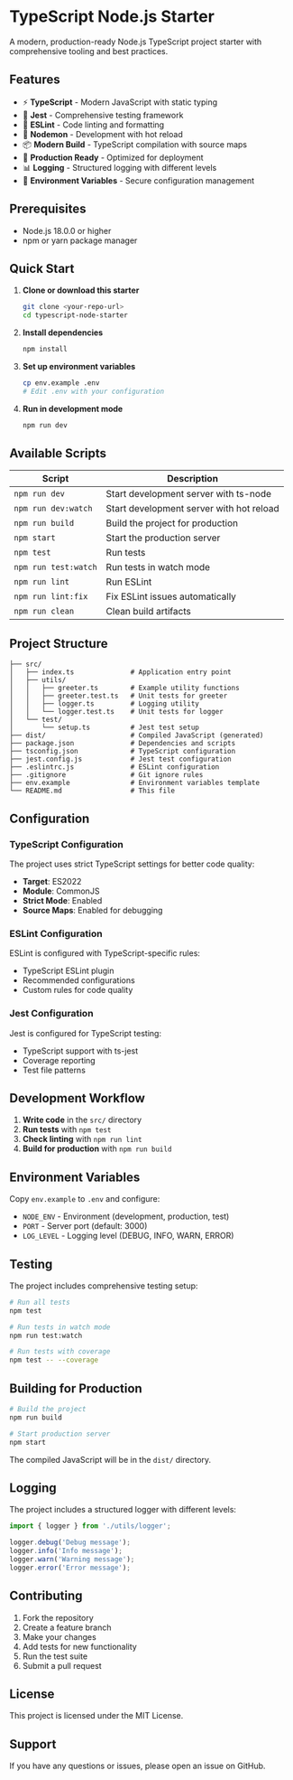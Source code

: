 # TypeScript Node.js Starter

A modern, production-ready Node.js TypeScript project starter with comprehensive tooling and best practices.

## Features

- ⚡ **TypeScript** - Modern JavaScript with static typing
- 🧪 **Jest** - Comprehensive testing framework
- 📝 **ESLint** - Code linting and formatting
- 🔧 **Nodemon** - Development with hot reload
- 📦 **Modern Build** - TypeScript compilation with source maps
- 🚀 **Production Ready** - Optimized for deployment
- 📊 **Logging** - Structured logging with different levels
- 🔐 **Environment Variables** - Secure configuration management

## Prerequisites

- Node.js 18.0.0 or higher
- npm or yarn package manager

## Quick Start

1. **Clone or download this starter**
   ```bash
   git clone <your-repo-url>
   cd typescript-node-starter
   ```

2. **Install dependencies**
   ```bash
   npm install
   ```

3. **Set up environment variables**
   ```bash
   cp env.example .env
   # Edit .env with your configuration
   ```

4. **Run in development mode**
   ```bash
   npm run dev
   ```

## Available Scripts

| Script | Description |
|--------|-------------|
| `npm run dev` | Start development server with ts-node |
| `npm run dev:watch` | Start development server with hot reload |
| `npm run build` | Build the project for production |
| `npm start` | Start the production server |
| `npm test` | Run tests |
| `npm run test:watch` | Run tests in watch mode |
| `npm run lint` | Run ESLint |
| `npm run lint:fix` | Fix ESLint issues automatically |
| `npm run clean` | Clean build artifacts |

## Project Structure

```
├── src/
│   ├── index.ts              # Application entry point
│   ├── utils/
│   │   ├── greeter.ts        # Example utility functions
│   │   ├── greeter.test.ts   # Unit tests for greeter
│   │   ├── logger.ts         # Logging utility
│   │   └── logger.test.ts    # Unit tests for logger
│   └── test/
│       └── setup.ts          # Jest test setup
├── dist/                     # Compiled JavaScript (generated)
├── package.json              # Dependencies and scripts
├── tsconfig.json             # TypeScript configuration
├── jest.config.js            # Jest test configuration
├── .eslintrc.js              # ESLint configuration
├── .gitignore                # Git ignore rules
├── env.example               # Environment variables template
└── README.md                 # This file
```

## Configuration

### TypeScript Configuration

The project uses strict TypeScript settings for better code quality:

- **Target**: ES2022
- **Module**: CommonJS
- **Strict Mode**: Enabled
- **Source Maps**: Enabled for debugging

### ESLint Configuration

ESLint is configured with TypeScript-specific rules:

- TypeScript ESLint plugin
- Recommended configurations
- Custom rules for code quality

### Jest Configuration

Jest is configured for TypeScript testing:

- TypeScript support with ts-jest
- Coverage reporting
- Test file patterns

## Development Workflow

1. **Write code** in the `src/` directory
2. **Run tests** with `npm test`
3. **Check linting** with `npm run lint`
4. **Build for production** with `npm run build`

## Environment Variables

Copy `env.example` to `.env` and configure:

- `NODE_ENV` - Environment (development, production, test)
- `PORT` - Server port (default: 3000)
- `LOG_LEVEL` - Logging level (DEBUG, INFO, WARN, ERROR)

## Testing

The project includes comprehensive testing setup:

```bash
# Run all tests
npm test

# Run tests in watch mode
npm run test:watch

# Run tests with coverage
npm test -- --coverage
```

## Building for Production

```bash
# Build the project
npm run build

# Start production server
npm start
```

The compiled JavaScript will be in the `dist/` directory.

## Logging

The project includes a structured logger with different levels:

```typescript
import { logger } from './utils/logger';

logger.debug('Debug message');
logger.info('Info message');
logger.warn('Warning message');
logger.error('Error message');
```

## Contributing

1. Fork the repository
2. Create a feature branch
3. Make your changes
4. Add tests for new functionality
5. Run the test suite
6. Submit a pull request

## License

This project is licensed under the MIT License.

## Support

If you have any questions or issues, please open an issue on GitHub. 
